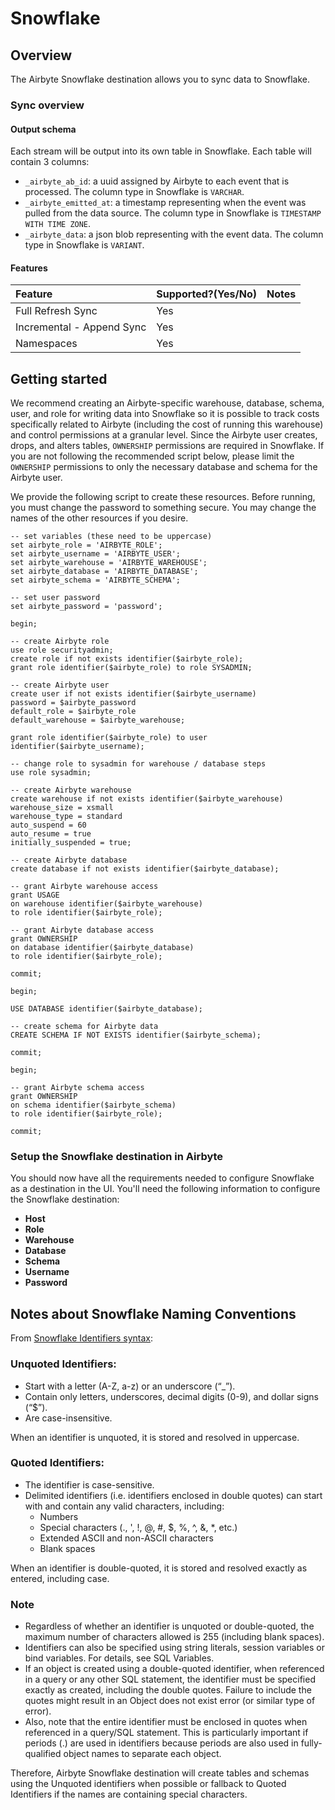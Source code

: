 # Snowflake

## Overview

The Airbyte Snowflake destination allows you to sync data to Snowflake.

### Sync overview

#### Output schema

Each stream will be output into its own table in Snowflake. Each table will contain 3 columns:

* `_airbyte_ab_id`: a uuid assigned by Airbyte to each event that is processed. The column type in Snowflake is `VARCHAR`.
* `_airbyte_emitted_at`: a timestamp representing when the event was pulled from the data source. The column type in Snowflake is `TIMESTAMP WITH TIME ZONE`.
* `_airbyte_data`: a json blob representing with the event data. The column type in Snowflake is `VARIANT`.

#### Features

| Feature | Supported?\(Yes/No\) | Notes |
| :--- | :--- | :--- |
| Full Refresh Sync | Yes |  |
| Incremental - Append Sync | Yes |  |
| Namespaces | Yes |  |

## Getting started

We recommend creating an Airbyte-specific warehouse, database, schema, user, and role for writing data into Snowflake so it is possible to track costs specifically related to Airbyte \(including the cost of running this warehouse\) and control permissions at a granular level. Since the Airbyte user creates, drops, and alters tables, `OWNERSHIP` permissions are required in Snowflake. If you are not following the recommended script below, please limit the `OWNERSHIP` permissions to only the necessary database and schema for the Airbyte user.

We provide the following script to create these resources. Before running, you must change the password to something secure. You may change the names of the other resources if you desire.

```text
-- set variables (these need to be uppercase)
set airbyte_role = 'AIRBYTE_ROLE';
set airbyte_username = 'AIRBYTE_USER';
set airbyte_warehouse = 'AIRBYTE_WAREHOUSE';
set airbyte_database = 'AIRBYTE_DATABASE';
set airbyte_schema = 'AIRBYTE_SCHEMA';

-- set user password
set airbyte_password = 'password';

begin;

-- create Airbyte role
use role securityadmin;
create role if not exists identifier($airbyte_role);
grant role identifier($airbyte_role) to role SYSADMIN;

-- create Airbyte user
create user if not exists identifier($airbyte_username)
password = $airbyte_password
default_role = $airbyte_role
default_warehouse = $airbyte_warehouse;

grant role identifier($airbyte_role) to user identifier($airbyte_username);

-- change role to sysadmin for warehouse / database steps
use role sysadmin;

-- create Airbyte warehouse
create warehouse if not exists identifier($airbyte_warehouse)
warehouse_size = xsmall
warehouse_type = standard
auto_suspend = 60
auto_resume = true
initially_suspended = true;

-- create Airbyte database
create database if not exists identifier($airbyte_database);

-- grant Airbyte warehouse access
grant USAGE
on warehouse identifier($airbyte_warehouse)
to role identifier($airbyte_role);

-- grant Airbyte database access
grant OWNERSHIP
on database identifier($airbyte_database)
to role identifier($airbyte_role);

commit;

begin;

USE DATABASE identifier($airbyte_database);

-- create schema for Airbyte data
CREATE SCHEMA IF NOT EXISTS identifier($airbyte_schema);

commit;

begin;

-- grant Airbyte schema access
grant OWNERSHIP
on schema identifier($airbyte_schema)
to role identifier($airbyte_role);

commit;
```

### Setup the Snowflake destination in Airbyte

You should now have all the requirements needed to configure Snowflake as a destination in the UI. You'll need the following information to configure the Snowflake destination:

* **Host**
* **Role**
* **Warehouse**
* **Database**
* **Schema**
* **Username**
* **Password**

## Notes about Snowflake Naming Conventions

From [Snowflake Identifiers syntax](https://docs.snowflake.com/en/sql-reference/identifiers-syntax.html):

### Unquoted Identifiers:

* Start with a letter \(A-Z, a-z\) or an underscore \(“\_”\).
* Contain only letters, underscores, decimal digits \(0-9\), and dollar signs \(“$”\).
* Are case-insensitive.

When an identifier is unquoted, it is stored and resolved in uppercase.

### Quoted Identifiers:

* The identifier is case-sensitive.
* Delimited identifiers \(i.e. identifiers enclosed in double quotes\) can start with and contain any valid characters, including:
  * Numbers
  * Special characters \(., ', !, @, \#, $, %, ^, &, \*, etc.\)
  * Extended ASCII and non-ASCII characters
  * Blank spaces

When an identifier is double-quoted, it is stored and resolved exactly as entered, including case.

### Note

* Regardless of whether an identifier is unquoted or double-quoted, the maximum number of characters allowed is 255 \(including blank spaces\).
* Identifiers can also be specified using string literals, session variables or bind variables. For details, see SQL Variables.
* If an object is created using a double-quoted identifier, when referenced in a query or any other SQL statement, the identifier must be specified exactly as created, including the double quotes. Failure to include the quotes might result in an Object does not exist error \(or similar type of error\).
* Also, note that the entire identifier must be enclosed in quotes when referenced in a query/SQL statement. This is particularly important if periods \(.\) are used in identifiers because periods are also used in fully-qualified object names to separate each object.

Therefore, Airbyte Snowflake destination will create tables and schemas using the Unquoted identifiers when possible or fallback to Quoted Identifiers if the names are containing special characters.

